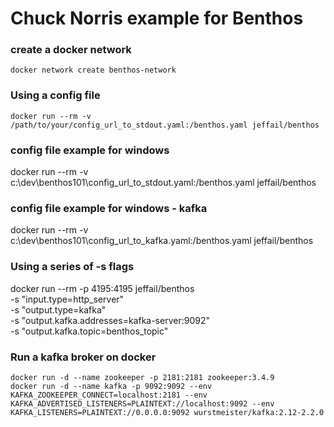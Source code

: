 # Chuck Norris example for Benthos

### create a docker network
```
docker network create benthos-network

```

### Using a config file
```
docker run --rm -v /path/to/your/config_url_to_stdout.yaml:/benthos.yaml jeffail/benthos
```

### config file example for windows
docker run --rm -v c:\\dev\\benthos101\\config_url_to_stdout.yaml:/benthos.yaml jeffail/benthos

### config file example for windows - kafka
docker run --rm -v c:\\dev\\benthos101\\config_url_to_kafka.yaml:/benthos.yaml jeffail/benthos



### Using a series of -s flags
docker run --rm -p 4195:4195 jeffail/benthos \
  -s "input.type=http_server" \
  -s "output.type=kafka" \
  -s "output.kafka.addresses=kafka-server:9092" \
  -s "output.kafka.topic=benthos_topic"

### Run a kafka broker on docker
```
docker run -d --name zookeeper -p 2181:2181 zookeeper:3.4.9
docker run -d --name kafka -p 9092:9092 --env KAFKA_ZOOKEEPER_CONNECT=localhost:2181 --env KAFKA_ADVERTISED_LISTENERS=PLAINTEXT://localhost:9092 --env KAFKA_LISTENERS=PLAINTEXT://0.0.0.0:9092 wurstmeister/kafka:2.12-2.2.0

```
